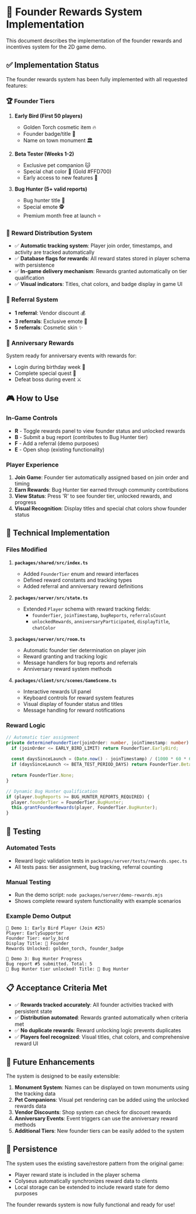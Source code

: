 # 🎁 Founder Rewards System Implementation

This document describes the implementation of the founder rewards and incentives system for the 2D game demo.

## ✅ Implementation Status

The founder rewards system has been fully implemented with all requested features:

### 🏆 Founder Tiers

1. **Early Bird (First 50 players)**
   - Golden Torch cosmetic item 🔥
   - Founder badge/title 👑
   - Name on town monument 🏛️

2. **Beta Tester (Weeks 1-2)**
   - Exclusive pet companion 🐱
   - Special chat color 💬 (Gold #FFD700)
   - Early access to new features 🚀

3. **Bug Hunter (5+ valid reports)**
   - Bug hunter title 🐛
   - Special emote 🕵️
   - Premium month free at launch ⭐

### 🎯 Reward Distribution System

- ✅ **Automatic tracking system**: Player join order, timestamps, and activity are tracked automatically
- ✅ **Database flags for rewards**: All reward states stored in player schema with persistence
- ✅ **In-game delivery mechanism**: Rewards granted automatically on tier qualification
- ✅ **Visual indicators**: Titles, chat colors, and badge display in game UI

### 👥 Referral System

- **1 referral**: Vendor discount 💰
- **3 referrals**: Exclusive emote 🤝
- **5 referrals**: Cosmetic skin ✨

### 🎂 Anniversary Rewards

System ready for anniversary events with rewards for:
- Login during birthday week 🎂
- Complete special quest 🎁
- Defeat boss during event ⚔️

## 🎮 How to Use

### In-Game Controls

- **R** - Toggle rewards panel to view founder status and unlocked rewards
- **B** - Submit a bug report (contributes to Bug Hunter tier)
- **F** - Add a referral (demo purposes)
- **E** - Open shop (existing functionality)

### Player Experience

1. **Join Game**: Founder tier automatically assigned based on join order and timing
2. **Earn Rewards**: Bug Hunter tier earned through community contributions
3. **View Status**: Press 'R' to see founder tier, unlocked rewards, and progress
4. **Visual Recognition**: Display titles and special chat colors show founder status

## 🔧 Technical Implementation

### Files Modified

1. **`packages/shared/src/index.ts`**
   - Added `FounderTier` enum and reward interfaces
   - Defined reward constants and tracking types
   - Added referral and anniversary reward definitions

2. **`packages/server/src/state.ts`**
   - Extended `Player` schema with reward tracking fields:
     - `founderTier`, `joinTimestamp`, `bugReports`, `referralsCount`
     - `unlockedRewards`, `anniversaryParticipated`, `displayTitle`, `chatColor`

3. **`packages/server/src/room.ts`**
   - Automatic founder tier determination on player join
   - Reward granting and tracking logic
   - Message handlers for bug reports and referrals
   - Anniversary reward system methods

4. **`packages/client/src/scenes/GameScene.ts`**
   - Interactive rewards UI panel
   - Keyboard controls for reward system features
   - Visual display of founder status and titles
   - Message handling for reward notifications

### Reward Logic

```typescript
// Automatic tier assignment
private determineFounderTier(joinOrder: number, joinTimestamp: number): FounderTier {
  if (joinOrder <= EARLY_BIRD_LIMIT) return FounderTier.EarlyBird;
  
  const daysSinceLaunch = (Date.now() - joinTimestamp) / (1000 * 60 * 60 * 24);
  if (daysSinceLaunch <= BETA_TEST_PERIOD_DAYS) return FounderTier.BetaTester;
  
  return FounderTier.None;
}

// Dynamic Bug Hunter qualification
if (player.bugReports >= BUG_HUNTER_REPORTS_REQUIRED) {
  player.founderTier = FounderTier.BugHunter;
  this.grantFounderRewards(player, FounderTier.BugHunter);
}
```

## 🧪 Testing

### Automated Tests
- Reward logic validation tests in `packages/server/tests/rewards.spec.ts`
- All tests pass: tier assignment, bug tracking, referral counting

### Manual Testing
- Run the demo script: `node packages/server/demo-rewards.mjs`
- Shows complete reward system functionality with example scenarios

### Example Demo Output
```
📅 Demo 1: Early Bird Player (Join #25)
Player: EarlySupporter
Founder Tier: early_bird
Display Title: 👑 Founder
Rewards Unlocked: golden_torch, founder_badge

🐛 Demo 3: Bug Hunter Progress
Bug report #5 submitted. Total: 5
🎉 Bug Hunter tier unlocked! Title: 🐛 Bug Hunter
```

## 📋 Acceptance Criteria Met

- ✅ **Rewards tracked accurately**: All founder activities tracked with persistent state
- ✅ **Distribution automated**: Rewards granted automatically when criteria met
- ✅ **No duplicate rewards**: Reward unlocking logic prevents duplicates
- ✅ **Players feel recognized**: Visual titles, chat colors, and comprehensive reward UI

## 🚀 Future Enhancements

The system is designed to be easily extensible:

1. **Monument System**: Names can be displayed on town monuments using the tracking data
2. **Pet Companions**: Visual pet rendering can be added using the unlocked rewards data
3. **Vendor Discounts**: Shop system can check for discount rewards
4. **Anniversary Events**: Event triggers can use the anniversary reward methods
5. **Additional Tiers**: New founder tiers can be easily added to the system

## 🔄 Persistence

The system uses the existing save/restore pattern from the original game:
- Player reward state is included in the player schema
- Colyseus automatically synchronizes reward data to clients
- Local storage can be extended to include reward state for demo purposes

The founder rewards system is now fully functional and ready for use!